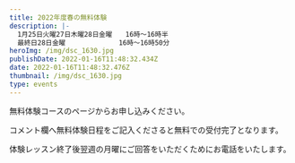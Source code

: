 ```yaml
---
title: 2022年度春の無料体験
description: |-
  1月25日火曜27日木曜28日金曜　　16時～16時半
  最終日28日金曜　　　　　　　　16時～16時50分　　
heroImg: /img/dsc_1630.jpg
publishDate: 2022-01-16T11:48:32.434Z
date: 2022-01-16T11:48:32.476Z
thumbnail: /img/dsc_1630.jpg
type: events
---
```

無料体験コースのページからお申し込みください。

コメント欄へ無料体験日程をご記入くださると無料での受付完了となります。

体験レッスン終了後翌週の月曜にご回答をいただくためにお電話をいたします。